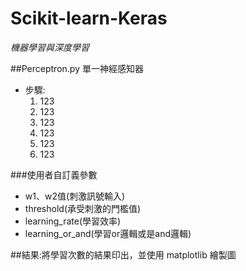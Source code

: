 # Scikit-learn-Keras
*機器學習與深度學習*

##Perceptron.py
單一神經感知器
* 步驟:
  1. 123
  2. 123
  3. 123
  4. 123
  5. 123
  6. 123

###使用者自訂義參數
* w1、w2值(刺激訊號輸入)
* threshold(承受刺激的門檻值)
* learning_rate(學習效率)
* learning_or_and(學習or邏輯或是and邏輯)

##結果:將學習次數的結果印出，並使用 matplotlib 繪製圖
